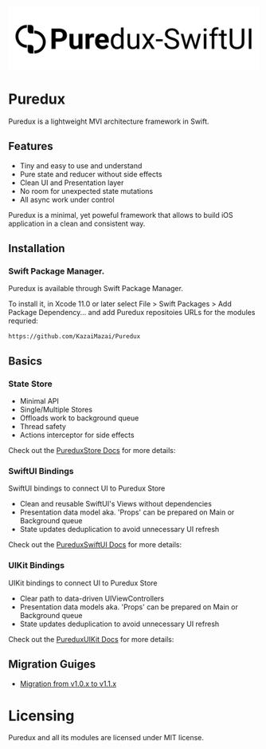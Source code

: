 <p align="center">
  <img src="Logo.svg?raw=true" alt="Sublime's custom image"/>
</p>

# Puredux

Puredux is a lightweight MVI architecture framework in Swift.

## Features

- Tiny and easy to use and understand
- Pure state and reducer without side effects
- Clean UI and Presentation layer
- No room for unexpected state mutations
- All async work under control

Puredux is a minimal, yet poweful framework that allows to build iOS application in a clean and consistent way.

## Installation

### Swift Package Manager.

Puredux is available through Swift Package Manager. 

To install it, in Xcode 11.0 or later select File > Swift Packages > Add Package Dependency... and add Puredux repositoies URLs for the modules requried:

```
https://github.com/KazaiMazai/Puredux
```

## Basics

### State Store

- Minimal API
- Single/Multiple Stores
- Offloads work to background queue
- Thread safety
- Actions interceptor for side effects

Check out the [PureduxStore Docs](Docs/PureduxStore.md) for more details:


### SwiftUI Bindings

SwiftUI bindings to connect UI to Puredux Store

- Сlean and reusable SwiftUI's Views without dependencies
- Presentation data model aka. 'Props' can be prepared on Main or Background queue
- State updates deduplication to avoid unnecessary UI refresh

Check out the [PureduxSwiftUI Docs](Docs/PureduxSwiftUI.md) for more details:


### UIKit Bindings

UIKit bindings to connect UI to Puredux Store

- Clear path to data-driven UIViewControllers
- Presentation data models aka. 'Props' can be prepared on Main or Background queue
- State updates deduplication to avoid unnecessary UI refresh

Check out the [PureduxUIKit Docs](Docs/PureduxUIKit.md) for more details:
 
## Migration Guiges

- [Migration from v1.0.x to v1.1.x](Docs/Migration-v1.0.x-v1.1.x.md)


# Licensing

Puredux and all its modules are licensed under MIT license.




